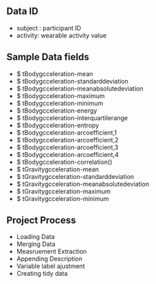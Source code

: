 

## Data ID 

*  subject : participant ID
* activity: wearable activity value 

## Sample Data fields

 *  $ tBodygcceleration-mean
 *  $ tBodygcceleration-standarddeviation
 *  $ tBodygcceleration-meanabsolutedeviation
*  $ tBodygcceleration-maximum
 *  $ tBodygcceleration-minimum
 * $ tBodygcceleration-energy
 * $ tBodygcceleration-interquartilerange
 * $ tBodygcceleration-entropy
 * $ tBodygcceleration-arcoefficient,1               
 * $ tBodygcceleration-arcoefficient,2               
 * $ tBodygcceleration-arcoefficient,3               
 * $ tBodygcceleration-arcoefficient,4               
  * $ tBodygcceleration-correlation()
 *  $ tGravitygcceleration-mean
 * $ tGravitygcceleration-standarddeviation
 * $ tGravitygcceleration-meanabsolutedeviation
 * $ tGravitygcceleration-maximum
 * $ tGravitygcceleration-minimum
  
## Project Process
*  Loading Data
*  Merging Data
*  Measruement Extraction
*  Appending Description 
*  Variable label ajustment 
*  Creating tidy data
